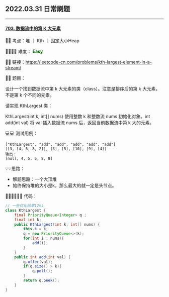 <h2>2022.03.31 日常刷题</h2>

---

#### [703. 数据流中的第 K 大元素](https://leetcode-cn.com/problems/kth-largest-element-in-a-stream/)

🔑🔑 考点：堆 ｜ Kth ｜ 固定大小Heap 

🚴‍♀️🚴‍♀️ 难度： <span style = "color:darkgreen; font-weight:bold">Easy</span>

🔗🔗 链接：https://leetcode-cn.com/problems/kth-largest-element-in-a-stream/

📖📖 题目：

设计一个找到数据流中第 k 大元素的类（class）。注意是排序后的第 k 大元素，不是第 k 个不同的元素。

请实现 KthLargest 类：

KthLargest(int k, int[] nums) 使用整数 k 和整数流 nums 初始化对象。int add(int val) 将 val 插入数据流 nums 后，返回当前数据流中第 k 大的元素。

💻💻 测试用例：

```
["KthLargest", "add", "add", "add", "add", "add"]
[[3, [4, 5, 8, 2]], [3], [5], [10], [9], [4]]
输出：
[null, 4, 5, 5, 8, 8]
```

💡💡思路：

- 解题思路：一个大顶堆
- 始终保持堆的大小是k，那么最大的就一定是头节点。

👩🏻‍💻🧑🏻‍💻 代码：

```Java
// 一些优化结果12ms
class KthLargest {
    final PriorityQueue<Integer> q ;
    final int k;
    public KthLargest(int k, int[] nums) {
        this.k = k;
        q = new PriorityQueue<>(k);
        for(int i : nums){
            add(i);
        }
    }
    public int add(int val) {
        q.offer(val);
        if(q.size() > k){
            q.poll();
        }
        return q.peek();
    }
}
```

